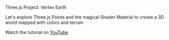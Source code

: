 Three.js Project: Vertex Earth

Let's explore Three.js Points and the magical Shader Material to create a 3D world mapped with colors and terrain 

Watch the tutorial on [YouTube](https://youtu.be/tBSzJstOGnM)